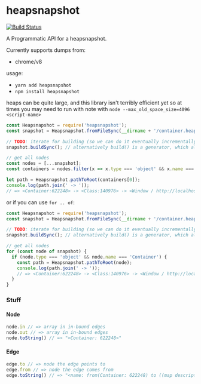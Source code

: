 # heapsnapshot
[![Build Status](https://travis-ci.org/stefanpenner/heapsnapshot.svg?branch=master)](https://travis-ci.org/stefanpenner/heapsnapshot)

A Programmatic API for a heapsnapshot.

Currently supports dumps from:
* chrome/v8

usage:
* `yarn add heapsnapshot`
* `npm install heapsnapshot`

heaps can be quite large, and this library isn't terribly efficient yet so at times you may need to run with note with `node --max_old_space_size=4096 <script-name>`

```js
const Heapsnapshot = require('heapsnapshot');
const snapshot = Heapsnapshot.fromFileSync(__dirname + '/container.heapsnapshot');

// TODO: iterate for building (so we can do it eventually incrementally)
snapshot.buildSync(); // alternatively build() is a generator, which allows for incremental building.

// get all nodes
const nodes = [...snapshot];
const containers = nodes.filter(x => x.type === 'object' && x.name === 'Container');

let path = Heapsnapshot.pathToRoot(containers[0]);
console.log(path.join(' -> '));
// => <Container:622248> -> <Class:140976> -> <Window / http://localhost:4200:13800> -> root
```

or if you can use `for .. of`:
```js
const Heapsnapshot = require('heapsnapshot');
const snapshot = Heapsnapshot.fromFileSync(__dirname + '/container.heapsnapshot');

// TODO: iterate for building (so we can do it eventually incrementally)
snapshot.buildSync(); // alternatively build() is a generator, which allows for incremental building.

// get all nodes
for (const node of snapshot) {
  if (node.type === 'object' && node.name === 'Container') {
    const path = Heapsnapshot.pathToRoot(node);
    console.log(path.join(' -> '));
    // => <Container:622248> -> <Class:140976> -> <Window / http://localhost:4200:13800> -> root
  }
}
```


### Stuff

#### Node

```js
node.in // => array in in-bound edges
node.out // => array in in-bound edges
node.toString() // => "<Container: 622248>"
```

#### Edge

```js
edge.to // => node the edge points to
edge.from // => node the edge comes from
edge.toString() // => "<name: from(Container: 622248) to ((map descriptors): 625980)"
```
